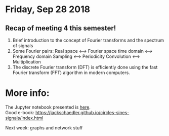 # Friday, Sep 28 2018

## Recap of meeting 4 this semester!
1. Brief introduction to the concept of Fourier transforms and the spectrum of signals
2. Some Fourier pairs:
Real space <--> Fourier space
time domain <--> Frequency domain
Sampling <--> Periodicity
Convolution <--> Multiplication 
3. The discrete Fourier transform (DFT) is efficiently done using the fast Fourier transform (FFT) algorithm in modern computers.

# More info:
The Jupyter notebook presented is [here](https://github.com/prickly-pythons/prickly-pythons/blob/master/code_from_meetings/signal_processing/Fourier%20Transforms.ipynb).
<br>
Good e-book: https://jackschaedler.github.io/circles-sines-signals/index.html

Next week: graphs and network stuff
